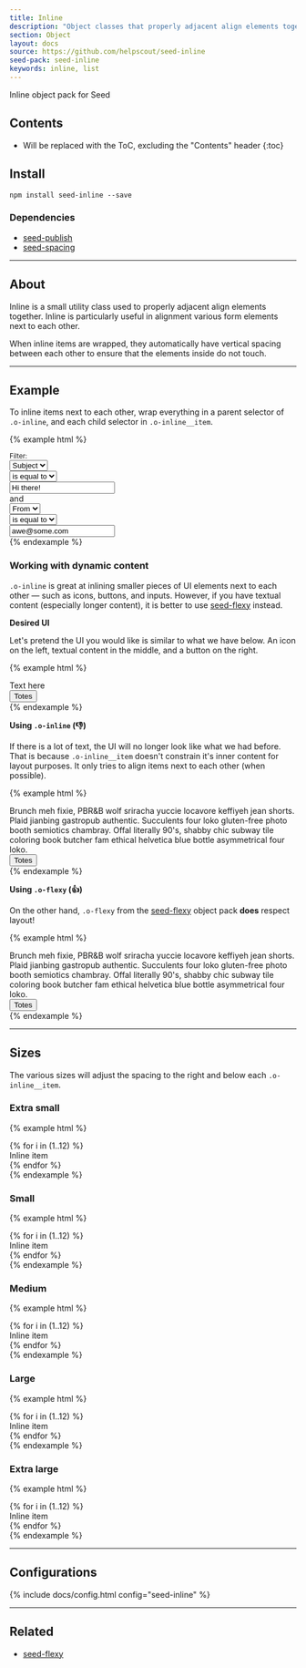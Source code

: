 ```yaml
---
title: Inline
description: "Object classes that properly adjacent align elements together."
section: Object
layout: docs
source: https://github.com/helpscout/seed-inline
seed-pack: seed-inline
keywords: inline, list
---
```


Inline object pack for Seed

## Contents

* Will be replaced with the ToC, excluding the "Contents" header
{:toc}

## Install

```
npm install seed-inline --save
```



### Dependencies

* [seed-publish](/seed/packs/seed-publish)
* [seed-spacing](/seed/packs/seed-spacing)



---


## About

Inline is a small utility class used to properly adjacent align elements together. Inline is particularly useful in alignment various form elements next to each other.

When inline items are wrapped, they automatically have vertical spacing between each other to ensure that the elements inside do not touch.


---


## Example

To inline items next to each other, wrap everything in a parent selector of `.o-inline`, and each child selector in `.o-inline__item`.

{% example html %}
<div class="o-inline">
  <div class="o-inline__item">
    <small>Filter: </small>
  </div>
  <div class="o-inline__item">
    <select>
      <option>Subject</option>
    </select>
  </div>
  <div class="o-inline__item">
    <select>
      <option>is equal to</option>
    </select>
  </div>
  <div class="o-inline__item">
    <input type="text" value="Hi there!" placeholder="Example: Hello">
  </div>
  <div class="o-inline__item">
    and
  </div>
  <div class="o-inline__item">
    <select>
      <option>From</option>
    </select>
  </div>
  <div class="o-inline__item">
    <select>
      <option>is equal to</option>
    </select>
  </div>
  <div class="o-inline__item">
    <input type="text" value="awe@some.com" placeholder="Example: awe@some.com">
  </div>
</div>
{% endexample %}


### Working with dynamic content

`.o-inline` is great at inlining smaller pieces of UI elements next to each other — such as icons, buttons, and inputs. However, if you have textual content (especially longer content), it is better to use [seed-flexy](/seed/packs/seed-flexy) instead.


**Desired UI**

Let's pretend the UI you would like is similar to what we have below. An icon on the left, textual content in the middle, and a button on the right.

{% example html %}
<div class="o-inline">
  <div class="o-inline__item u-mrg-r-4">
    <i class="icon icon-workflow"></i>
  </div>
  <div class="o-inline__item">
    Text here
  </div>
  <div class="o-inline__item u-mrg-l-4">
    <button class="c-button">Totes</button>
  </div>
</div>
{% endexample %}

**Using `.o-inline` (👎)**

If there is a lot of text, the UI will no longer look like what we had before. That is because `.o-inline__item` doesn't constrain it's inner content for layout purposes. It only tries to align items next to each other (when possible).

{% example html %}
<div class="o-inline">
  <div class="o-inline__item u-mrg-r-4">
    <i class="icon icon-workflow"></i>
  </div>
  <div class="o-inline__item">
    Brunch meh fixie, PBR&B wolf sriracha yuccie locavore keffiyeh jean shorts. Plaid jianbing gastropub authentic. Succulents four loko gluten-free photo booth semiotics chambray. Offal literally 90's, shabby chic subway tile coloring book butcher fam ethical helvetica blue bottle asymmetrical four loko.
  </div>
  <div class="o-inline__item u-mrg-l-4">
    <button class="c-button">Totes</button>
  </div>
</div>
{% endexample %}


**Using `.o-flexy` (👍)**

On the other hand, `.o-flexy` from the [seed-flexy](/seed/packs/seed-flexy) object pack **does** respect layout!

{% example html %}
<div class="o-flexy o-flexy--top">
  <div class="o-flexy__item u-mrg-r-4">
    <i class="icon icon-workflow"></i>
  </div>
  <div class="o-flexy__block">
    Brunch meh fixie, PBR&B wolf sriracha yuccie locavore keffiyeh jean shorts. Plaid jianbing gastropub authentic. Succulents four loko gluten-free photo booth semiotics chambray. Offal literally 90's, shabby chic subway tile coloring book butcher fam ethical helvetica blue bottle asymmetrical four loko.
  </div>
  <div class="o-flexy__item u-mrg-l-4">
    <button class="c-button">Totes</button>
  </div>
</div>
{% endexample %}


---


## Sizes

The various sizes will adjust the spacing to the right and below each `.o-inline__item`.


### Extra small
{% example html %}
<div class="o-inline o-inline--xs">
  {% for i in (1..12) %}
    <div class="o-inline__item">
      Inline item
    </div>
  {% endfor %}
</div>
{% endexample %}


### Small
{% example html %}
<div class="o-inline o-inline--sm">
  {% for i in (1..12) %}
    <div class="o-inline__item">
      Inline item
    </div>
  {% endfor %}
</div>
{% endexample %}


### Medium
{% example html %}
<div class="o-inline o-inline--md">
  {% for i in (1..12) %}
    <div class="o-inline__item">
      Inline item
    </div>
  {% endfor %}
</div>
{% endexample %}


### Large
{% example html %}
<div class="o-inline o-inline--lg">
  {% for i in (1..12) %}
    <div class="o-inline__item">
      Inline item
    </div>
  {% endfor %}
</div>
{% endexample %}


### Extra large
{% example html %}
<div class="o-inline o-inline--xl">
  {% for i in (1..12) %}
    <div class="o-inline__item">
      Inline item
    </div>
  {% endfor %}
</div>
{% endexample %}



---



## Configurations

{% include docs/config.html config="seed-inline" %}



---



## Related

* [seed-flexy](/seed/packs/seed-flexy)
